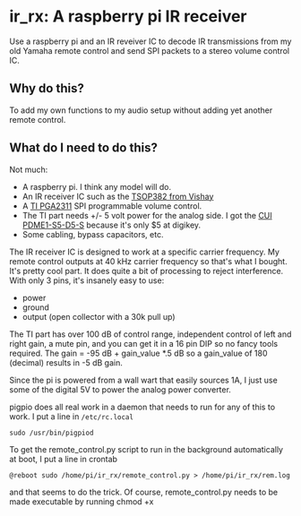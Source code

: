 # ir_rx: A raspberry pi IR receiver
Use a raspberry pi and an IR reveiver IC to decode IR transmissions from my old Yamaha remote control and send SPI packets to a stereo volume control IC.
## Why do this?
To add my own functions to my audio setup without adding yet another remote control.
## What do I need to do this?
Not much:
* A raspberry pi. I think any model will do.
* An IR receiver IC such as the [TSOP382 from Vishay](http://www.vishay.com/docs/82491/tsop382.pdf)
* A [TI PGA2311](http://www.ti.com/lit/ds/symlink/pga2311.pdf) SPI programmable volume control.
* The TI part needs +/- 5 volt power for the analog side. I got the [CUI PDME1-S5-D5-S](https://www.cui.com/product/resource/pdme1-s.pdf) because it's only $5 at digikey.
* Some cabling, bypass capacitors, etc.

The IR receiver IC is designed to work at a specific carrier frequency. My remote control outputs at 40 kHz carrier frequency so that's what I bought. It's pretty cool part. It does quite a bit of processing to reject interference. With only 3 pins, it's insanely easy to use:
* power
* ground
* output (open collector with a 30k pull up)

The TI part has over 100 dB of control range, independent control of left and right gain, a mute pin, and you can get it in a 16 pin DIP so no fancy tools required. The gain = -95 dB + gain_value *.5 dB so a gain_value of 180 (decimal) results in -5 dB gain.

Since the pi is powered from a wall wart that easily sources 1A, I just use some of the digital 5V to power the analog power converter.

pigpio does all real work in a daemon that needs to run for any of this to work. I put a line in `/etc/rc.local`
```
sudo /usr/bin/pigpiod
```
To get the remote_control.py script to run in the background automatically at boot, I put a line in crontab
```
@reboot sudo /home/pi/ir_rx/remote_control.py > /home/pi/ir_rx/rem.log
```
and that seems to do the trick. Of course, remote_control.py needs to be made executable by running chmod +x


